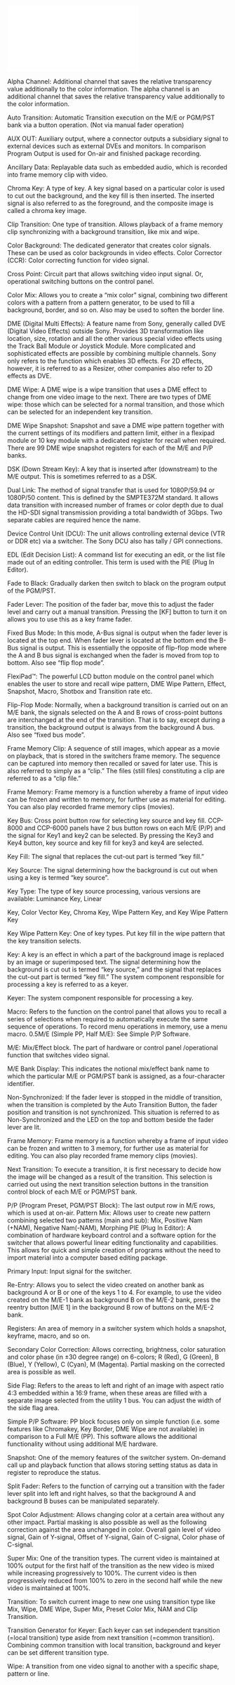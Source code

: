 ![](Sony%20Switcher%20Glossary.pdf)

Alpha Channel: Additional channel that saves the relative transparency value additionally to the color information. The alpha channel is an additional channel that saves the relative transparency value additionally to the color information. 

Auto Transition: Automatic Transition execution on the M/E or PGM/PST bank via a button operation. (Not via manual fader operation) 

AUX OUT: Auxiliary output, where a connector outputs a subsidiary signal to external devices such as external DVEs and monitors. In comparison Program Output is used for On-air and finished package recording. 

Ancillary Data: Replayable data such as embedded audio, which is recorded into frame memory clip with video. 

Chroma Key: A type of key. A key signal based on a particular color is used to cut out the background, and the key fill is then inserted. The inserted signal is also referred to as the foreground, and the composite image is called a chroma key image. 

Clip Transition: One type of transition. Allows playback of a frame memory clip synchronizing with a background transition, like mix and wipe. 

Color Background: The dedicated generator that creates color signals. These can be used as color backgrounds in video effects. 
Color Corrector (CCR): Color correcting function for video signal. 

Cross Point: Circuit part that allows switching video input signal. Or, operational switching buttons on the control panel.

Color Mix: Allows you to create a “mix color” signal, combining two different colors with a pattern from a pattern generator, to be used to fill a background, border, and so on. Also may be used to soften the border line. 

DME (Digital Multi Effects): A feature name from Sony, generally called DVE (Digital Video Effects) outside Sony. Provides 3D transformation like location, size, rotation and all the other various special video effects using the Track Ball Module or Joystick Module. More complicated and sophisticated effects are possible by combining multiple channels. Sony only refers to the function which enables 3D effects. For 2D effects, however, it is referred to as a Resizer, other companies also refer to 2D effects as DVE. 

DME Wipe: A DME wipe is a wipe transition that uses a DME effect to change from one video image to the next. There are two types of DME wipe: those which can be selected for a normal transition, and those which can be selected for an independent key transition. 

DME Wipe Snapshot: Snapshot and save a DME wipe pattern together with the current settings of its modifiers and pattern limit, either in a flexipad module or 10 key module with a dedicated register for recall when required. There are 99 DME wipe snapshot registers for each of the M/E and P/P banks. 

DSK (Down Stream Key): A key that is inserted after (downstream) to the M/E output. This is sometimes referred to as a DSK. 

Dual Link: The method of signal transfer that is used for 1080P/59.94 or 1080P/50 content. This is defined by the SMPTE372M standard. It allows data transition with increased number of frames or color depth due to dual the HD-SDI signal transmission providing a total bandwidth of 3Gbps. Two separate cables are required hence the name. 

Device Control Unit (DCU): The unit allows controlling external device (VTR or DDR etc) via a switcher. The Sony DCU also has tally / GPI connections. 

EDL (Edit Decision List): A command list for executing an edit, or the list file made out of an editing controller. This term is used with the PIE (Plug In Editor). 

Fade to Black: Gradually darken then switch to black on the program output of the PGM/PST. 

Fader Lever: The position of the fader bar, move this to adjust the fader level and carry out a manual transition. Pressing the [KF] button to turn it on allows you to use this as a key frame fader. 

Fixed Bus Mode: In this mode, A-Bus signal is output when the fader lever is located at the top end. When fader lever is located at the bottom end the B-Bus signal is output. This is essentially the opposite of flip-flop mode where the A and B bus signal is exchanged when the fader is moved from top to bottom. Also see “flip flop mode”. 

FlexiPad™: The powerful LCD button module on the control panel which enables the user to store and recall wipe pattern, DME Wipe Pattern, Effect, Snapshot, Macro, Shotbox and Transition rate etc. 

Flip-Flop Mode: Normally, when a background transition is carried out on an M/E bank, the signals selected on the A and B rows of cross-point buttons are interchanged at the end of the transition. That is to say, except during a transition, the background output is always from the background A bus. Also see “fixed bus mode”. 

Frame Memory Clip: A sequence of still images, which appear as a movie on playback, that is stored in the switchers frame memory. The sequence can be captured into memory then recalled or saved for later use. This is also referred to simply as a “clip.” The files (still files) constituting a clip are referred to as a “clip file.” 

Frame Memory: Frame memory is a function whereby a frame of input video can be frozen and written to memory, for further use as material for editing. You can also play recorded frame memory clips (movies). 

Key Bus: Cross point button row for selecting key source and key fill. CCP-8000 and CCP-6000 panels have 2 bus button rows on each M/E (P/P) and the signal for Key1 and key2 can be selected. By pressing the Key3 and Key4 button, key source and key fill for key3 and key4 are selected. 

Key Fill: The signal that replaces the cut-out part is termed “key fill.” 

Key Source: The signal determining how the background is cut out when using a key is termed “key source”. 

Key Type: The type of key source processing, various versions are available: Luminance Key, Linear 

Key, Color Vector Key, Chroma Key, Wipe Pattern Key, and Key Wipe Pattern Key

Key Wipe Pattern Key: One of key types. Put key fill in the wipe pattern that the key transition selects. 

Key: A key is an effect in which a part of the background image is replaced by an image or superimposed text. The signal determining how the background is cut out is termed “key source,” and the signal that replaces the cut-out part is termed “key fill.” The system component responsible for processing a key is referred to as a keyer. 

Keyer: The system component responsible for processing a key. 

Macro: Refers to the function on the control panel that allows you to recall a series of selections when required to automatically execute the same sequence of operations. To record menu operations in memory, use a menu macro. 0.5M/E (Simple PP, Half M/E): See Simple P/P Software. 

M/E: Mix/Effect block. The part of hardware or control panel /operational function that switches video signal. 

M/E Bank Display: This indicates the notional mix/effect bank name to which the particular M/E or PGM/PST bank is assigned, as a four-character identifier. 

Non-Synchronized: If the fader lever is stopped in the middle of transition, when the transition is completed by the Auto Transition Button, the fader position and transition is not synchronized. This situation is referred to as Non-Synchronized and the LED on the top and bottom beside the fader lever are lit. 

Frame Memory: Frame memory is a function whereby a frame of input video can be frozen and written to 3 memory, for further use as material for editing. You can also play recorded frame memory clips (movies). 

Next Transition: To execute a transition, it is first necessary to decide how the image will be changed as a result of the transition. This selection is carried out using the next transition selection buttons in the transition control block of each M/E or PGM/PST bank. 

P/P (Program Preset, PGM/PST Block): The last output row in M/E rows, which is used at on-air. Pattern Mix: Allows user to create new pattern combining selected two patterns (main and sub): Mix, Positive Nam (+NAM), Negative Nam(-NAM), Morphing PIE (Plug In Editor): A combination of hardware keyboard control and a software option for the switcher that allows powerful linear editing functionality and capabilities. This allows for quick and simple creation of programs without the need to import material into a computer based editing package. 

Primary Input: Input signal for the switcher. 

Re-Entry: Allows you to select the video created on another bank as background A or B or one of the keys 1 to 4. For example, to use the video created on the M/E-1 bank as background B on the M/E-2 bank, press the reentry button [M/E 1] in the background B row of buttons on the M/E-2 bank. 

Registers: An area of memory in a switcher system which holds a snapshot, keyframe, macro, and so on. 

Secondary Color Correction: Allows correcting, brightness, color saturation and color phase (in ±30 degree range) on 6-colors; R (Red), G (Green), B (Blue), Y (Yellow), C (Cyan), M (Magenta). Partial masking on the corrected area is possible as well. 

Side Flag: Refers to the areas to left and right of an image with aspect ratio 4:3 embedded within a 16:9 frame, when these areas are filled with a separate image selected from the utility 1 bus. You can adjust the width of the side flag area. 

Simple P/P Software: PP block focuses only on simple function (i.e. some features like Chromakey, Key Border, DME Wipe are not available) in comparison to a Full M/E (PP). This software allows the additional functionality without using additional M/E hardware. 

Snapshot: One of the memory features of the switcher system. On-demand call up and playback function that allows storing setting status as data in register to reproduce the status. 

Split Fader: Refers to the function of carrying out a transition with the fader lever split into left and right halves, so that the background A and background B buses can be manipulated separately. 

Spot Color Adjustment: Allows changing color at a certain area without any other impact. Partial masking is also possible as well as the following correction against the area unchanged in color. Overall gain level of video signal, Gain of Y-signal, Offset of Y-signal, Gain of C-signal, Color phase of C-signal. 

Super Mix: One of the transition types. The current video is maintained at 100% output for the first half of the transition as the new video is mixed while increasing progressively to 100%. The current video is then progressively reduced from 100% to zero in the second half while the new video is maintained at 100%. 

Transition: To switch current image to new one using transition type like Mix, Wipe, DME Wipe, Super Mix, Preset Color Mix, NAM and Clip Transition. 

Transition Generator for Keyer: Each keyer can set independent transition (=local transition) type aside from next transition (=common transition). Combining common transition with local transition, background and keyer can be set different transition type. 

Wipe: A transition from one video signal to another with a specific shape, pattern or line.

